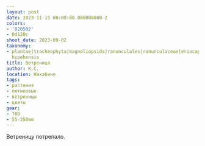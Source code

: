 ```yaml
---
layout: post
date: 2023-11-15 00:00:00.000000000 Z
colors:
- '020502'
- 0d120c
shoot_date: 2023-09-02
taxonomy:
- plantae|tracheophyta|magnoliopsida|ranunculales|ranunculaceae|eriocapitella|eriocapitella
  hupehensis
title: Ветреница
author: К.С.
location: Нахабино
tags:
- растения
- лютиковые
- ветреницы
- цветы
gear:
- 70D
- 55-250mm
---
```

Ветреницу потрепало.

